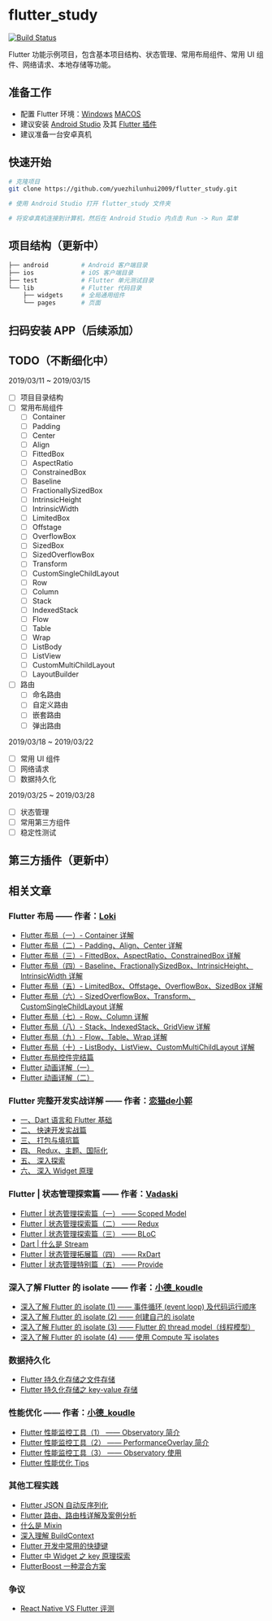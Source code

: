 # flutter_study
[![Build Status](https://travis-ci.com/yuezhilunhui2009/flutter_study.svg?branch=master)](https://travis-ci.com/yuezhilunhui2009/flutter_study)

Flutter 功能示例项目，包含基本项目结构、状态管理、常用布局组件、常用 UI 组件、网络请求、本地存储等功能。

## 准备工作
* 配置 Flutter 环境：[Windows](https://flutterchina.club/setup-windows/) [MACOS](https://flutterchina.club/setup-macos/)
* 建议安装 [Android Studio](https://developer.android.com/studio) 及其 [Flutter 插件](https://plugins.jetbrains.com/plugin/9212-flutter)
* 建议准备一台安卓真机

## 快速开始
```bash
# 克隆项目
git clone https://github.com/yuezhilunhui2009/flutter_study.git

# 使用 Android Studio 打开 flutter_study 文件夹

# 将安卓真机连接到计算机，然后在 Android Studio 内点击 Run -> Run 菜单
```

## 项目结构（更新中）
```bash
├── android         # Android 客户端目录
├── ios             # iOS 客户端目录
├── test            # Flutter 单元测试目录
└── lib             # Flutter 代码目录
    ├── widgets     # 全局通用组件
    └── pages       # 页面
```

## 扫码安装 APP（后续添加）

## TODO（不断细化中）
2019/03/11 ~ 2019/03/15
- [ ] 项目目录结构
- [ ] 常用布局组件
    - [ ] Container
    - [ ] Padding
    - [ ] Center
    - [ ] Align
    - [ ] FittedBox
    - [ ] AspectRatio
    - [ ] ConstrainedBox
    - [ ] Baseline
    - [ ] FractionallySizedBox
    - [ ] IntrinsicHeight
    - [ ] IntrinsicWidth
    - [ ] LimitedBox
    - [ ] Offstage
    - [ ] OverflowBox
    - [ ] SizedBox
    - [ ] SizedOverflowBox
    - [ ] Transform
    - [ ] CustomSingleChildLayout
    - [ ] Row
    - [ ] Column
    - [ ] Stack
    - [ ] IndexedStack
    - [ ] Flow
    - [ ] Table
    - [ ] Wrap
    - [ ] ListBody
    - [ ] ListView
    - [ ] CustomMultiChildLayout
    - [ ] LayoutBuilder
- [ ] 路由
    - [ ] 命名路由
    - [ ] 自定义路由
    - [ ] 嵌套路由
    - [ ] 弹出路由

2019/03/18 ~ 2019/03/22
- [ ] 常用 UI 组件
- [ ] 网络请求
- [ ] 数据持久化

2019/03/25 ~ 2019/03/28
- [ ] 状态管理
- [ ] 常用第三方组件
- [ ] 稳定性测试

## 第三方插件（更新中）

## 相关文章
### Flutter 布局 —— 作者：[Loki](http://whysodiao.com/about/)
* [Flutter 布局（一）- Container 详解](https://github.com/yang7229693/flutter-study/blob/master/post/4.%20Flutter%20%E5%B8%83%E5%B1%80%EF%BC%88%E4%B8%80%EF%BC%89-%20Container%E8%AF%A6%E8%A7%A3.md)
* [Flutter 布局（二）- Padding、Align、Center 详解](https://github.com/yang7229693/flutter-study/blob/master/post/5.%20Flutter%20%E5%B8%83%E5%B1%80%EF%BC%88%E4%BA%8C%EF%BC%89-%20Padding%E3%80%81Align%E3%80%81Center%E8%AF%A6%E8%A7%A3.md)
* [Flutter 布局（三）- FittedBox、AspectRatio、ConstrainedBox 详解](https://github.com/yang7229693/flutter-study/blob/master/post/6.%20Flutter%20%E5%B8%83%E5%B1%80%EF%BC%88%E4%B8%89%EF%BC%89-%20FittedBox%E3%80%81AspectRatio%E3%80%81ConstrainedBox%E8%AF%A6%E8%A7%A3.md)
* [Flutter 布局（四）- Baseline、FractionallySizedBox、IntrinsicHeight、IntrinsicWidth 详解](https://github.com/yang7229693/flutter-study/blob/master/post/8.%20Flutter%20%E5%B8%83%E5%B1%80%EF%BC%88%E5%9B%9B%EF%BC%89-%20Baseline%E3%80%81FractionallySizedBox%E3%80%81IntrinsicHeight%E3%80%81IntrinsicWidth%E8%AF%A6%E8%A7%A3.md)
* [Flutter 布局（五）- LimitedBox、Offstage、OverflowBox、SizedBox 详解](https://github.com/yang7229693/flutter-study/blob/master/post/9.%20Flutter%20%E5%B8%83%E5%B1%80%EF%BC%88%E4%BA%94%EF%BC%89-%20LimitedBox%E3%80%81Offstage%E3%80%81OverflowBox%E3%80%81SizedBox%E8%AF%A6%E8%A7%A3.md)
* [Flutter 布局（六）- SizedOverflowBox、Transform、CustomSingleChildLayout 详解](https://github.com/yang7229693/flutter-study/blob/master/post/10.%20Flutter%20%E5%B8%83%E5%B1%80%EF%BC%88%E5%85%AD%EF%BC%89-%20SizedOverflowBox%E3%80%81Transform%E3%80%81CustomSingleChildLayout%E8%AF%A6%E8%A7%A3.md)
* [Flutter 布局（七）- Row、Column 详解](https://github.com/yang7229693/flutter-study/blob/master/post/11.%20Flutter%20%E5%B8%83%E5%B1%80%EF%BC%88%E4%B8%83%EF%BC%89-%20Row%E3%80%81Column%E8%AF%A6%E8%A7%A3.md)
* [Flutter 布局（八）- Stack、IndexedStack、GridView 详解](https://github.com/yang7229693/flutter-study/blob/master/post/12.%20Flutter%20%E5%B8%83%E5%B1%80%EF%BC%88%E5%85%AB%EF%BC%89-%20Stack%E3%80%81IndexedStack%E3%80%81GridView%E8%AF%A6%E8%A7%A3.md)
* [Flutter 布局（九）- Flow、Table、Wrap 详解](https://github.com/yang7229693/flutter-study/blob/master/post/13.%20Flutter%20%E5%B8%83%E5%B1%80%EF%BC%88%E4%B9%9D%EF%BC%89-%20Flow%E3%80%81Table%E3%80%81Wrap%E8%AF%A6%E8%A7%A3.md)
* [Flutter 布局（十）- ListBody、ListView、CustomMultiChildLayout 详解](https://github.com/yang7229693/flutter-study/blob/master/post/14.%20Flutter%20%E5%B8%83%E5%B1%80%EF%BC%88%E5%8D%81%EF%BC%89-%20ListBody%E3%80%81ListView%E3%80%81CustomMultiChildLayout%E8%AF%A6%E8%A7%A3.md)
* [Flutter 布局控件完结篇](https://github.com/yang7229693/flutter-study/blob/master/post/15.%20Flutter%20%E5%B8%83%E5%B1%80%E6%8E%A7%E4%BB%B6%E5%AE%8C%E7%BB%93%E7%AF%87.md)
* [Flutter 动画详解（一）](https://github.com/yang7229693/flutter-study/blob/master/post/16.%20Flutter%20%E5%8A%A8%E7%94%BB%E8%AF%A6%E8%A7%A3%EF%BC%88%E4%B8%80%EF%BC%89.md)
* [Flutter 动画详解（二）](https://github.com/yang7229693/flutter-study/blob/master/post/17.%20Flutter%20%E5%8A%A8%E7%94%BB%E8%AF%A6%E8%A7%A3%EF%BC%88%E4%BA%8C%EF%BC%89.md)

### Flutter 完整开发实战详解 —— 作者：[恋猫de小郭](https://juejin.im/user/582aca2ba22b9d006b59ae68)
* [一、Dart 语言和 Flutter 基础](https://juejin.im/post/5b631d326fb9a04fce524db2)
* [二、 快速开发实战篇](https://juejin.im/post/5b685a2a5188251ac22b71c0)
* [三、 打包与填坑篇](https://juejin.im/post/5b6fd4dc6fb9a0099e711162)
* [四、 Redux、主题、国际化](https://juejin.im/post/5b79767ff265da435450a873)
* [五、 深入探索](https://juejin.im/post/5bc450dff265da0a951f032b)
* [六、 深入 Widget 原理](https://juejin.im/post/5c7e853151882549664b0543)

### Flutter | 状态管理探索篇 —— 作者：[Vadaski](https://juejin.im/user/5b5d45f4e51d453526175c06)
* [Flutter | 状态管理探索篇（一） —— Scoped Model](https://juejin.im/post/5b97fa0d5188255c5546dcf8)
* [Flutter | 状态管理探索篇（二） —— Redux](https://juejin.im/post/5ba26c086fb9a05ce57697da)
* [Flutter | 状态管理探索篇（三） —— BLoC](https://juejin.im/post/5bb6f344f265da0aa664d68a)
* [Dart | 什么是 Stream](https://juejin.im/post/5baa4b90e51d450e6d00f12e)
* [Flutter | 状态管理拓展篇（四） —— RxDart](https://juejin.im/post/5bcea438e51d4536c65d2232)
* [Flutter | 状态管理特别篇（五） —— Provide](https://juejin.im/post/5c6d4b52f265da2dc675b407)

### 深入了解 Flutter 的 isolate —— 作者：[小德_koudle](https://juejin.im/user/5b5587a05188251abb46b797)
* [深入了解 Flutter 的 isolate (1) —— 事件循环 (event loop) 及代码运行顺序](https://juejin.im/post/5c338bdb6fb9a04a01647eb9)
* [深入了解 Flutter 的 isolate (2) —— 创建自己的 isolate](https://juejin.im/post/5c338bdb6fb9a04a01647eb9)
* [深入了解 Flutter 的 isolate (3) —— Flutter 的 thread model（线程模型）](https://juejin.im/post/5c3844fae51d4551ec60988e)
* [深入了解 Flutter 的 isolate (4) —— 使用 Compute 写 isolates](https://juejin.im/post/5c3a06f56fb9a049d37f54f4)

### 数据持久化
* [Flutter 持久化存储之文件存储](https://juejin.im/post/5c7f2f2ae51d4575d911172a)
* [Flutter 持久化存储之 key-value 存储](https://juejin.im/post/5c7c9c1b6fb9a04a0540650e)

### 性能优化 —— 作者：[小德_koudle](https://juejin.im/user/5b5587a05188251abb46b797)
* [Flutter 性能监控工具（1） —— Observatory 简介](https://juejin.im/post/5c4c7634e51d453be80171c9)
* [Flutter 性能监控工具（2） —— PerformanceOverlay 简介](https://juejin.im/post/5c4d3ef66fb9a049b13e95b7)
* [Flutter 性能监控工具（3） —— Observatory 使用](https://juejin.im/post/5c4f1c6951882525a72458b6)
* [Flutter 性能优化 Tips](https://juejin.im/post/5c123e7d6fb9a049df23f12e)

### 其他工程实践
* [Flutter JSON 自动反序列化](https://juejin.im/post/5b5f00e7e51d45190571172f#heading-1)
* [Flutter 路由、路由栈详解及案例分析](https://juejin.im/post/5c7d19f751882555a8223602#heading-0)
* [什么是 Mixin](https://juejin.im/post/5bb204d3e51d450e4f38e2f6)
* [深入理解 BuildContext](https://juejin.im/post/5c665cb651882562914ec153)
* [Flutter 开发中常用的快捷键](https://juejin.im/post/5c5d970e6fb9a049af6db7cd)
* [Flutter 中 Widget 之 key 原理探索](https://www.jianshu.com/p/e9f48141218d)
* [FlutterBoost 一种混合方案](https://github.com/alibaba/flutter_boost)

### 争议
* [React Native VS Flutter 评测](https://juejin.im/post/5b1e8b826fb9a01e3962618d)